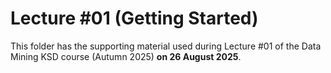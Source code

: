 # Lecture #01 (Getting Started)

This folder has the supporting material used during Lecture #01 of the Data Mining KSD course (Autumn 2025) **on 26 August 2025**.
